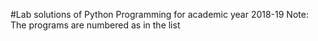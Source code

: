 #Lab solutions of Python Programming for academic year 2018-19
Note: The programs are numbered as in the list
